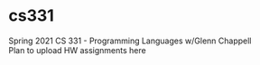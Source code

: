 # cs331
Spring 2021 CS 331 - Programming Languages w/Glenn Chappell\
Plan to upload HW assignments here
